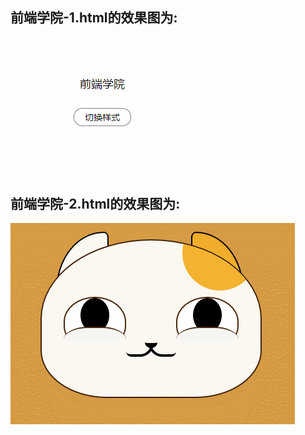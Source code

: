 
前端学院-1.html的效果图为:
---
![gif](https://github.com/zzzWANGzzz/wang_cool/blob/百度前端技术学院/效果图/1.gif)
<br>
前端学院-2.html的效果图为:
---
![gif](https://github.com/zzzWANGzzz/wang_cool/blob/百度前端技术学院/效果图/2.gif)
